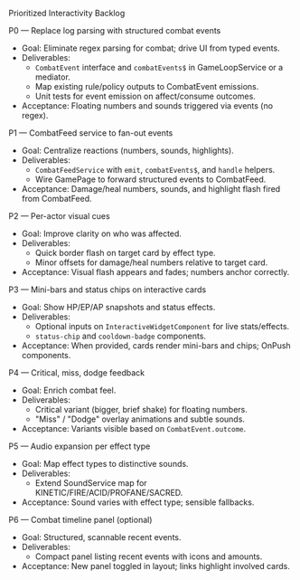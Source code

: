 Prioritized Interactivity Backlog

P0 — Replace log parsing with structured combat events
- Goal: Eliminate regex parsing for combat; drive UI from typed events.
- Deliverables:
  - `CombatEvent` interface and `combatEvents$` in GameLoopService or a mediator.
  - Map existing rule/policy outputs to CombatEvent emissions.
  - Unit tests for event emission on affect/consume outcomes.
- Acceptance: Floating numbers and sounds triggered via events (no regex).

P1 — CombatFeed service to fan-out events
- Goal: Centralize reactions (numbers, sounds, highlights).
- Deliverables:
  - `CombatFeedService` with `emit`, `combatEvents$`, and `handle` helpers.
  - Wire GamePage to forward structured events to CombatFeed.
- Acceptance: Damage/heal numbers, sounds, and highlight flash fired from CombatFeed.

P2 — Per-actor visual cues
- Goal: Improve clarity on who was affected.
- Deliverables:
  - Quick border flash on target card by effect type.
  - Minor offsets for damage/heal numbers relative to target card.
- Acceptance: Visual flash appears and fades; numbers anchor correctly.

P3 — Mini-bars and status chips on interactive cards
- Goal: Show HP/EP/AP snapshots and status effects.
- Deliverables:
  - Optional inputs on `InteractiveWidgetComponent` for live stats/effects.
  - `status-chip` and `cooldown-badge` components.
- Acceptance: When provided, cards render mini-bars and chips; OnPush components.

P4 — Critical, miss, dodge feedback
- Goal: Enrich combat feel.
- Deliverables:
  - Critical variant (bigger, brief shake) for floating numbers.
  - "Miss" / "Dodge" overlay animations and subtle sounds.
- Acceptance: Variants visible based on `CombatEvent.outcome`.

P5 — Audio expansion per effect type
- Goal: Map effect types to distinctive sounds.
- Deliverables:
  - Extend SoundService map for KINETIC/FIRE/ACID/PROFANE/SACRED.
- Acceptance: Sound varies with effect type; sensible fallbacks.

P6 — Combat timeline panel (optional)
- Goal: Structured, scannable recent events.
- Deliverables:
  - Compact panel listing recent events with icons and amounts.
- Acceptance: New panel toggled in layout; links highlight involved cards.

